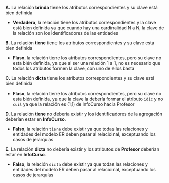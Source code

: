 **A.**  La relación **brinda** tiene los atributos correspondientes y su clave está bien definida  
- **Verdadero**, la relación tiene los atributos correspondientes y la clave está bien definida ya que cuando hay una cardinalidad N a N, la clave de la relación son los identificadores de las entidades

**B.**  La relación **tiene** tiene los atributos correspondientes y su clave está bien definida
- **Flaso**, la relación tiene los atributos correspondientes, pero su clave no esta bién definida, ya que al ser una relación 1 a 1, no es necesario que todos los atributos formen la clave, con uno de ellos basta  

**C.**  La relación **dicta** tiene los atributos correspondientes y su clave está bien definida
- **Flaso**, la relación tiene los atributos correspondientes, pero su clave no esta bién definida, ya que la clave la debería formar el atributo `idic` y no `cuil` ya que la relación es (1,1) de InfoCurso hacia Profesor   
      
**D.**  La relación **tiene** no debería existir y los identificadores de la agregación deberían estar en **InfoCurso**.  
- **Falso**, la relación `tiene` debe existir ya que todas las relaciones y entidades del modelo ER deben pasar al relacioinal, exceptuando los casos de jerarquías  
  
**E.**  La relación **dicta** no debería existir y los atributos de **Profesor** deberían estar en
**InfoCurso**.  
- **Falso**, la relación `dicta` debe existir ya que todas las relaciones y entidades del modelo ER deben pasar al relacioinal, exceptuando los casos de jerarquías